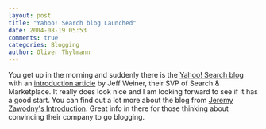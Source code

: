 ```yaml
---
layout: post
title: "Yahoo! Search blog Launched"
date: 2004-08-19 05:53
comments: true
categories: Blogging
author: Oliver Thylmann
---
```



You get up in the morning and suddenly there is the [Yahoo! Search blog](http://www.ysearchblog.com) with an [introduction article](http://www.ysearchblog.com/archives/000012.html) by Jeff Weiner, their SVP of Search &amp; Marketplace. It really does look nice and I am looking forward to see if it has a good start. You can find out a lot more about the blog from [Jeremy Zawodny's Introduction](http://jeremy.zawodny.com/blog/archives/002431.html). Great info in there for those thinking about convincing their company to go blogging.



